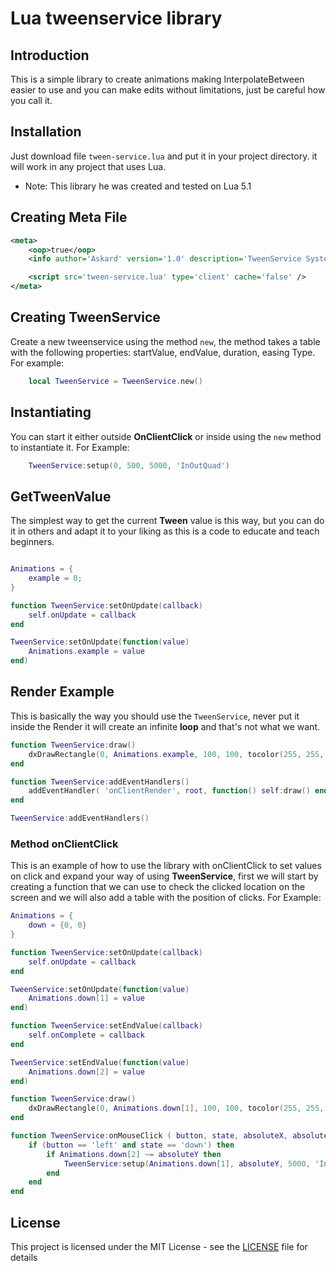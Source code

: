 # Lua tweenservice library

## Introduction

This is a simple library to create animations making InterpolateBetween easier to use and you can make edits without limitations, just be careful how you call it.

## Installation

Just download file `tween-service.lua` and put it in your project directory. it will work in any project that uses Lua.

* Note: This library he was created and tested on Lua 5.1

## Creating Meta File

```xml
<meta>
    <oop>true</oop>
    <info author='Askard' version='1.0' description='TweenService System' />

    <script src='tween-service.lua' type='client' cache='false' />
</meta>
```

## Creating TweenService

Create a new tweenservice using the method `new`, the method takes a table with the following properties: startValue, endValue, duration, easing Type. For example:

```lua
    local TweenService = TweenService.new()
```

## Instantiating

You can start it either outside **OnClientClick** or inside using the `new` method to instantiate it. For Example:

```lua
    TweenService:setup(0, 500, 5000, 'InOutQuad')
```

## GetTweenValue

The simplest way to get the current **Tween** value is this way, but you can do it in others and adapt it to your liking as this is a code to educate and teach beginners.

```lua

Animations = {
    example = 0;
}

function TweenService:setOnUpdate(callback)
    self.onUpdate = callback
end

TweenService:setOnUpdate(function(value)
    Animations.example = value
end)
```

## Render Example

This is basically the way you should use the `TweenService`, never put it inside the Render it will create an infinite **loop** and that's not what we want.

```lua
function TweenService:draw()
    dxDrawRectangle(0, Animations.example, 100, 100, tocolor(255, 255, 255))
end

function TweenService:addEventHandlers()
    addEventHandler( 'onClientRender', root, function() self:draw() end)
end

TweenService:addEventHandlers()
```


### Method onClientClick

This is an example of how to use the library with onClientClick to set values on click and expand your way of using **TweenService**, first we will start by creating a function that we can use to check the clicked location on the screen and we will also add a table with the position of clicks. For Example:

```lua
Animations = {
    down = {0, 0}
}

function TweenService:setOnUpdate(callback)
    self.onUpdate = callback
end

TweenService:setOnUpdate(function(value)
    Animations.down[1] = value
end)

function TweenService:setEndValue(callback)
    self.onComplete = callback
end

TweenService:setEndValue(function(value)
    Animations.down[2] = value
end)

function TweenService:draw()
    dxDrawRectangle(0, Animations.down[1], 100, 100, tocolor(255, 255, 255))
end

function TweenService:onMouseClick ( button, state, absoluteX, absoluteY )
    if (button == 'left' and state == 'down') then
        if Animations.down[2] ~= absoluteY then
            TweenService:setup(Animations.down[1], absoluteY, 5000, 'InOutQuad')
        end
    end
end
```

## License

This project is licensed under the MIT License - see the [LICENSE](https://github.com/Askardevs/Tweenservice/blob/main/LICENSE) file for details
